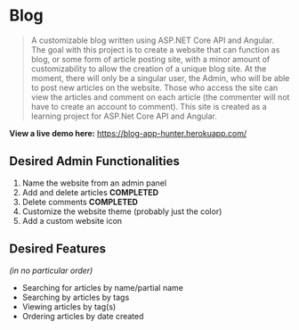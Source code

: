 # Blog
> A customizable blog written using ASP.NET Core API and Angular. The goal with this project is to create a website that can function as blog, or some form of article posting site, with a minor amount of customizability to allow the creation of a unique blog site. At the moment, there will only be a singular user, the Admin, who will be able to post new articles on the website. Those who access the site can view the articles and comment on each article (the commenter will not have to create an account to comment). This site is created as a learning project for ASP.Net Core API and Angular.

**View a live demo here:** https://blog-app-hunter.herokuapp.com/

__Desired Admin Functionalities__
---
1. Name the website from an admin panel
2. Add and delete articles **COMPLETED**
3. Delete comments **COMPLETED**
4. Customize the website theme (probably just the color)
5. Add a custom website icon

__Desired Features__
---
_(in no particular order)_
- Searching for articles by name/partial name
- Searching by articles by tags
- Viewing articles by tag(s)
- Ordering articles by date created
